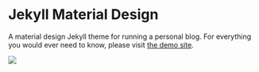 # Jekyll Material Design
A material design Jekyll theme for running a personal blog. For everything you would ever need to know, please visit [the demo site](http://christoga.github.io/jekyll-material).

<img src="https://raw.githubusercontent.com/christoga/jekyll-material/70bdfb7ef77dea23d8dab2ef8efe2f1bad4eb0d4/img/preview.png" />